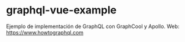 # graphql-vue-example
Ejemplo de implementación de GraphQL con GraphCool y Apollo. Web: https://www.howtographql.com
